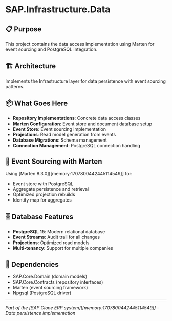 # SAP.Infrastructure.Data

## 📋 **Purpose**
This project contains the data access implementation using Marten for event sourcing and PostgreSQL integration.

## 🏗️ **Architecture**
Implements the Infrastructure layer for data persistence with event sourcing patterns.

## 📦 **What Goes Here**
- **Repository Implementations**: Concrete data access classes
- **Marten Configuration**: Event store and document database setup
- **Event Store**: Event sourcing implementation
- **Projections**: Read model generation from events
- **Database Migrations**: Schema management
- **Connection Management**: PostgreSQL connection handling

## 🔄 **Event Sourcing with Marten**
Using [Marten 8.3.0][[memory:1707800442445114549]] for:
- Event store with PostgreSQL
- Aggregate persistence and retrieval
- Optimized projection rebuilds
- Identity map for aggregates

## 🗄️ **Database Features**
- **PostgreSQL 15**: Modern relational database
- **Event Streams**: Audit trail for all changes
- **Projections**: Optimized read models
- **Multi-tenancy**: Support for multiple companies

## 🔗 **Dependencies**
- SAP.Core.Domain (domain models)
- SAP.Core.Contracts (repository interfaces)
- Marten (event sourcing framework)
- Npgsql (PostgreSQL driver)

---
*Part of the [SAP Clone ERP system][[memory:1707800442445114549]] - Data persistence implementation* 